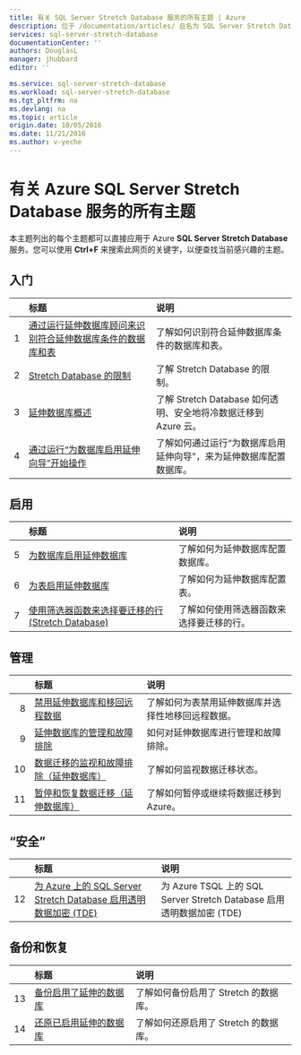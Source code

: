 ```yaml
---
title: 有关 SQL Server Stretch Database 服务的所有主题 | Azure
description: 位于 /documentation/articles/ 且名为 SQL Server Stretch Database 的 Azure 服务的所有主题的表格，包括标题和描述。
services: sql-server-stretch-database
documentationCenter: ''
authors: DouglasL
manager: jhubbard
editor: ''

ms.service: sql-server-stretch-database
ms.workload: sql-server-stretch-database
ms.tgt_pltfrm: na
ms.devlang: na
ms.topic: article
origin.date: 10/05/2016
ms.date: 11/21/2016
ms.author: v-yeche
---
```


# 有关 Azure SQL Server Stretch Database 服务的所有主题

本主题列出的每个主题都可以直接应用于 Azure **SQL Server Stretch Database** 服务。您可以使用 **Ctrl+F** 来搜索此网页的关键字，以便查找当前感兴趣的主题。

## 入门

| &nbsp; | 标题 | 说明 |
| --: | :-- | :-- |
| 1 | [通过运行延伸数据库顾问来识别符合延伸数据库条件的数据库和表](./sql-server-stretch-database-identify-databases.md) | 了解如何识别符合延伸数据库条件的数据库和表。 |
| 2 | [Stretch Database 的限制](./sql-server-stretch-database-limitations.md) | 了解 Stretch Database 的限制。 |
| 3 | [延伸数据库概述](./sql-server-stretch-database-overview.md) | 了解 Stretch Database 如何透明、安全地将冷数据迁移到 Azure 云。 |
| 4 | [通过运行“为数据库启用延伸向导”开始操作](./sql-server-stretch-database-wizard.md) | 了解如何通过运行“为数据库启用延伸向导”，来为延伸数据库配置数据库。 |

## 启用

| &nbsp; | 标题 | 说明 |
| --: | :-- | :-- |
| 5 | [为数据库启用延伸数据库](./sql-server-stretch-database-enable-database.md) | 了解如何为延伸数据库配置数据库。 |
| 6 | [为表启用延伸数据库](./sql-server-stretch-database-enable-table.md) | 了解如何为延伸数据库配置表。 |
| 7 | [使用筛选器函数来选择要迁移的行 (Stretch Database)](./sql-server-stretch-database-predicate-function.md) | 了解如何使用筛选器函数来选择要迁移的行。 |

## 管理

| &nbsp; | 标题 | 说明 |
| --: | :-- | :-- |
| 8 | [禁用延伸数据库和移回远程数据](./sql-server-stretch-database-disable.md) | 了解如何为表禁用延伸数据库并选择性地移回远程数据。 |
| 9 | [延伸数据库的管理和故障排除](./sql-server-stretch-database-manage.md) | 如何对延伸数据库进行管理和故障排除。 |
| 10 | [数据迁移的监视和故障排除（延伸数据库）](./sql-server-stretch-database-monitor.md) | 了解如何监视数据迁移状态。 |
| 11 | [暂停和恢复数据迁移（延伸数据库）](./sql-server-stretch-database-pause.md) | 了解如何暂停或继续将数据迁移到 Azure。 |

## “安全”

| &nbsp; | 标题 | 说明 |
| --: | :-- | :-- |
| 12 | [为 Azure 上的 SQL Server Stretch Database 启用透明数据加密 (TDE)](./sql-server-stretch-database-tde-tsql.md) | 为 Azure TSQL 上的 SQL Server Stretch Database 启用透明数据加密 (TDE) |

## 备份和恢复

| &nbsp; | 标题 | 说明 |
| --: | :-- | :-- |
| 13 | [备份启用了延伸的数据库](./sql-server-stretch-database-backup.md) | 了解如何备份启用了 Stretch 的数据库。 |
| 14 | [还原已启用延伸的数据库](./sql-server-stretch-database-restore.md) | 了解如何还原启用了 Stretch 的数据库。 |

<!---HONumber=Mooncake_1114_2016-->